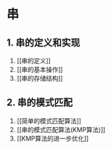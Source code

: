 # 串

## 1. 串的定义和实现

1. [[串的定义]]
2. [[串的基本操作]]
3. [[串的存储结构]]

## 2. 串的模式匹配

1. [[简单的模式匹配算法]]
2. [[串的模式匹配算法(KMP算法)]]
3. [[KMP算法的进一步优化]]
